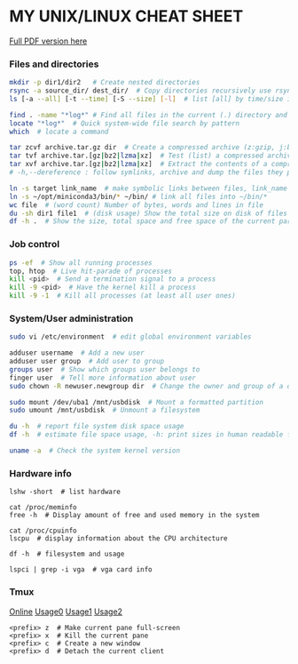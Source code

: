 # MY UNIX/LINUX CHEAT SHEET

[Full PDF version here](https://free-electrons.com/doc/legacy/command-line/command_memento.pdf)

### Files and directories
```sh
mkdir -p dir1/dir2   # Create nested directories
rsync -a source_dir/ dest_dir/  # Copy directories recursively use rsync
ls [-a --all] [-t --time] [-S --size] [-l]  # list [all] by time/size in long format

find . -name "*log*" # Find all files in the current (.) directory and its subdirectories with log in their name
locate "*log*"  # Quick system-wide file search by pattern
which  # locate a command

tar zcvf archive.tar.gz dir  # Create a compressed archive (z:gzip, j:bzip2, J:xz)
tar tvf archive.tar.[gz|bz2|lzma|xz]  # Test (list) a compressed archive
tar xvf archive.tar.[gz|bz2|lzma|xz]  # Extract the contents of a compressed archive
# -h,--dereference : follow symlinks, archive and dump the files they point to

ln -s target link_name  # make symbolic links between files, link_name -> target
ln -s ~/opt/miniconda3/bin/* ~/bin/ # link all files into ~/bin/*
wc file  # (word count) Number of bytes, words and lines in file
du -sh dir1 file1  # (disk usage) Show the total size on disk of files or directories 
df -h .  # Show the size, total space and free space of the current partition
```

### Job control
```sh
ps -ef  # Show all running processes
top, htop  # Live hit-parade of processes
kill <pid>  # Send a termination signal to a process
kill -9 <pid>  # Have the kernel kill a process
kill -9 -1  # Kill all processes (at least all user ones)
```

### System/User administration
```sh
sudo vi /etc/environment  # edit global environment variables

adduser username  # Add a new user
adduser user group  # Add user to group
groups user  # Show which groups user belongs to
finger user  # Tell more information about user
sudo chown -R newuser.newgroup dir  # Change the owner and group of a directory and all its contents

sudo mount /dev/uba1 /mnt/usbdisk  # Mount a formatted partition
sudo umount /mnt/usbdisk  # Unmount a filesystem

du -h  # report file system disk space usage
df -h  # estimate file space usage, -h: print sizes in human readable format

uname -a  # Check the system kernel version
```

### Hardware info
```
lshw -short  # list hardware

cat /proc/meminfo
free -h  # Display amount of free and used memory in the system

cat /proc/cpuinfo
lscpu  # display information about the CPU architecture

df -h  # filesystem and usage

lspci | grep -i vga  # vga card info
```


### Tmux
[Online](http://blog.csdn.net/robertbaker/article/details/42172203)
[Usage0](https://linux.cn/article-3952-1.html)
[Usage1](https://www.cnblogs.com/bamanzi/p/tmux-mouse-tips.html)
[Usage2](http://blog.csdn.net/skykingf/article/details/46345057)
```
<prefix> z  # Make current pane full-screen
<prefix> x  # Kill the current pane
<prefix> c  # Create a new window
<prefix> d  # Detach the current client
```
